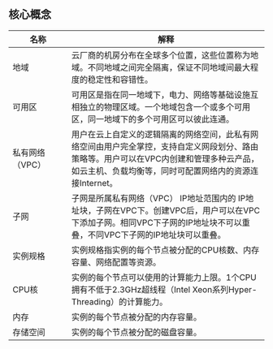 ## 核心概念
<table>
    <thead>
        <tr>
            <th style="width: 100px;">名称</th>
            <th>解释</th>
        </tr>
    </thead>
       <tr>
        <td>地域</td>
        <td>云厂商的机房分布在全球多个位置，这些位置称为地域。不同地域之间完全隔离，保证不同地域间最大程度的稳定性和容错性。         </td>
        </tr> 
        <tr>
        <td>可用区</td>
        <td>可用区是指在同一地域下，电力、网络等基础设施互相独立的物理区域。一个地域包含一个或多个可用区，同一地域下的多个可用区可以彼此连通。
        </td>
        </tr> 
        <tr>
        <td>私有网络（VPC）</td>
        <td>用户在云上自定义的逻辑隔离的网络空间，此私有网络空间由用户完全掌控，支持自定义网段划分、路由策略等。用户可以在VPC内创建和管理多种云产品，如云主机、负载均衡等，同时可配置网络内的资源连接Internet。
        </td>
        </tr> 
        <tr>
        <td>子网</td>
        <td>子网是所属私有网络（VPC） IP地址范围内的 IP地址块，子网在VPC下。创建VPC后，用户可以在VPC下添加子网。相同VPC下子网的IP地址块不可以重叠，不同VPC下子网的IP地址块可以重叠。
        </td>
        </tr> 
         <tr>
        <td>实例规格</td>
        <td>实例规格指实例的每个节点被分配的CPU核数、内存容量、网络配置等资源。
        </td>
        </tr> 
         <tr>
        <td>CPU核</td>
        <td>实例的每个节点可以使用的计算能力上限。1个CPU拥有不低于2.3GHz超线程（Intel Xeon系列Hyper-Threading）的计算能力。
        </td>
        </tr> 
          <tr>
        <td>内存</td>
        <td>实例的每个节点被分配的内存容量。
        </td>
        </tr> 
          <tr>
        <td>存储空间</td>
        <td>实例的每个节点被分配的磁盘容量。
        </td>
        </tr> 
</table>

